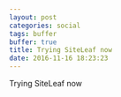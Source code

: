 ```yaml
---
layout: post
categories: social
tags: buffer
buffer: true
title: Trying SiteLeaf now
date: 2016-11-16 18:23:23
---
```

Trying SiteLeaf now
